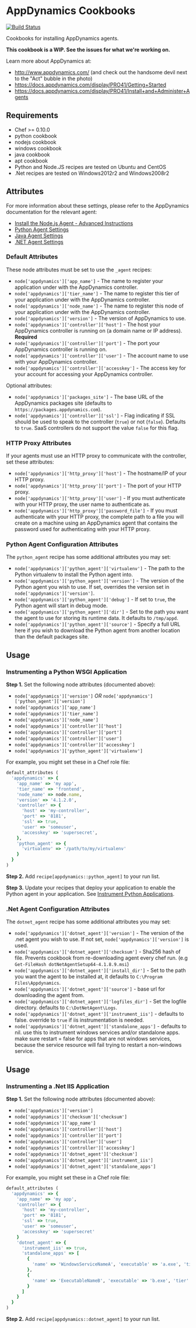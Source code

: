 # AppDynamics Cookbooks

[![Build Status](https://travis-ci.org/Appdynamics/appdynamics-cookbooks.svg?branch=master)](https://travis-ci.org/Appdynamics/appdynamics-cookbooks)

Cookbooks for installing AppDynamics agents.

**This cookbook is a WIP. See the issues for what we're working on.**

Learn more about AppDynamics at:

* http://www.appdynamics.com/ (and check out the handsome devil next to the "Act" bubble in the photo)
* https://docs.appdynamics.com/display/PRO41/Getting+Started
* https://docs.appdynamics.com/display/PRO41/Install+and+Administer+Agents

## Requirements

* Chef >= 0.10.0
* python cookbook
* nodejs cookbook
* windows cookbook
* java cookbook
* apt cookbook
* Python and Node.JS recipes are tested on Ubuntu and CentOS
* .Net recipes are tested on Windows2012r2 and Windows2008r2

## Attributes

For more information about these settings, please refer to the AppDynamics documentation for the relevant agent:

* [Install the Node.js Agent - Advanced Instructions](https://docs.appdynamics.com/display/PRO41/Install+the+Node.js+Agent#InstalltheNode.jsAgent-AdvancedInstructions)
* [Python Agent Settings](https://docs.appdynamics.com/display/PRO41/Python+Agent+Setting)
* [Java Agent Settings](https://docs.appdynamics.com/display/PRO41/Install+the+Java+Agent)
* [.NET Agent Settings](https://docs.appdynamics.com/display/PRO41/Install+the+.NET+Agent)

### Default Attributes

These node attributes must be set to use the `_agent` recipes:

* `node['appdynamics']['app_name']` - The name to register your application under with the AppDynamics controller.
* `node['appdynamics']['tier_name']` - The name to register this tier of your application under with the AppDynamics controller.
* `node['appdynamics']['node_name']` - The name to register this node of your application under with the AppDynamics controller.
* `node['appdynamics']['version']` - The version of AppDynamics to use.
* `node['appdynamics']['controller']['host']` - The host your AppDynamics controller is running on (a domain name or IP address). **Required**
* `node['appdynamics']['controller']['port']` - The port your AppDynamics controller is running on.
* `node['appdynamics']['controller']['user']` - The account name to use with your AppDynamics controller.
* `node['appdynamics']['controller']['accesskey']` - The access key for your account for accessing your AppDynamics controller.

Optional attributes:

* `node['appdynamics']['packages_site']` - The base URL of the AppDynamics packages site (defaults to `https://packages.appdynamics.com`).
* `node['appdynamics']['controller']['ssl']` - Flag indicating if SSL should be used to speak to the controller (`true`) or not (`false`). Defaults to `true`. SaaS controllers do not support the value `false` for this flag.

### HTTP Proxy Attributes

If your agents must use an HTTP proxy to communicate with the controller, set these attributes:

* `node['appdynamics']['http_proxy']['host']` - The hostname/IP of your HTTP proxy.
* `node['appdynamics']['http_proxy']['port']` - The port of your HTTP proxy.
* `node['appdynamics']['http_proxy']['user']` - If you must authenticate with your HTTP proxy, the user name to authenticate as.
* `node['appdynamics']['http_proxy']['password_file']` - If you must authenticate with your HTTP proxy, the complete path to a file you will create on a machine using an AppDynamics agent that contains the password used for authenticating with your HTTP proxy.

### Python Agent Configuration Attributes

The `python_agent` recipe has some additional attributes you may set:

* `node['appdynamics']['python_agent']['virtualenv']` - The path to the Python virtualenv to install the Python agent into.
* `node['appdynamics']['python_agent']['version']` - The version of the Python agent you wish to use. If set, overrides the version set in `node['appdynamics']['version']`.
* `node['appdynamics']['python_agent']['debug']` - If set to `true`, the Python agent will start in debug mode.
* `node['appdynamics']['python_agent']['dir']` - Set to the path you want the agent to use for storing its runtime data. It defaults to `/tmp/appd`.
* `node['appdynamics']['python_agent']['source']` - Specify a full URL here if you wish to download the Python agent from another location than the default packages site.

## Usage

### Instrumenting a Python WSGI Application

**Step 1.** Set the following node attributes (documented above):

* `node['appdynamics']['version']` *OR* `node['appdynamics']['python_agent']['version']`
* `node['appdynamics']['app_name']`
* `node['appdynamics']['tier_name']`
* `node['appdynamics']['node_name']`
* `node['appdynamics']['controller']['host']`
* `node['appdynamics']['controller']['port']`
* `node['appdynamics']['controller']['user']`
* `node['appdynamics']['controller']['accesskey']`
* `node['appdynamics']['python_agent']['virtualenv']`

For example, you might set these in a Chef role file:

```ruby
default_attributes (
  'appdynamics' => {
    'app_name' => 'my app',
    'tier_name' => 'frontend',
    'node_name' => node.name,
    'version' => '4.1.2.0',
    'controller' => {
      'host' => 'my-controller',
      'port' => '8181',
      'ssl' => true,
      'user' => 'someuser',
      'accesskey' => 'supersecret',
    },
    'python_agent' => {
      'virtualenv' => '/path/to/my/virtualenv'
    }
  }
)
```

**Step 2.** Add `recipe[appdynamics::python_agent]` to your run list.

**Step 3.** Update your recipes that deploy your application to enable the Python agent in your application. See [Instrument Python Applications](https://docs.appdynamics.com/display/PRO40/Instrument+Python+Applications+-+Beta#InstrumentPythonApplications-Beta-InstrumenttheApplication).

### .Net Agent Configuration Attributes

The `dotnet_agent` recipe has some additional attributes you may set:

* `node['appdynamics']['dotnet_agent']['version']` - The version of the .net agent you wish to use. If not set, `node['appdynamics']['version']` is used.
* `node['appdynamics']['dotnet_agent']['checksum']` - Sha256 hash of file. Prevents cookbook from re-downloading agent every chef run. (e.g `Get-FileHash dotNetAgentSetup64-4.1.8.9.msi`)
* `node['appdynamics']['dotnet_agent']['install_dir']` - Set to the path you want the agent to be installed at, it defaults to `C:\Program Files\Appdynamics`.
* `node['appdynamics']['dotnet_agent']['source']` - base url for downloading the agent from.
* `node['appdynamics']['dotnet_agent']['logfiles_dir']` - Set the logfile directory. defaults to `C:\DotNetAgent\Logs`.
* `node['appdynamics']['dotnet_agent']['instrument_iis']` - defaults to false. override to `true` if iis instrumentation is needed.
* `node['appdynamics']['dotnet_agent']['standalone_apps']` - defaults to nil. use this to instrument windows services and/or standalone apps. make sure restart = false for apps that are not windows services, because the service resource will fail trying to restart a non-windows service.

## Usage

### Instrumenting a .Net IIS Application

**Step 1.** Set the following node attributes (documented above):

* `node['appdynamics']['version']`
* `node['appdynamics']['checksum']['checksum']`
* `node['appdynamics']['app_name']`
* `node['appdynamics']['controller']['host']`
* `node['appdynamics']['controller']['port']`
* `node['appdynamics']['controller']['user']`
* `node['appdynamics']['controller']['accesskey']`
* `node['appdynamics']['dotnet_agent']['checksum']`
* `node['appdynamics']['dotnet_agent']['instrument_iis']`
* `node['appdynamics']['dotnet_agent']['standalone_apps']`

For example, you might set these in a Chef role file:

```ruby
default_attributes (
  'appdynamics' => {
    'app_name' => 'my app',
    'controller' => {
      'host' => 'my-controller',
      'port' => '8181',
      'ssl' => true,
      'user' => 'someuser',
      'accesskey' => 'supersecret'
    }
    'dotnet_agent' => {
      'instrument_iis' => true,
      'standalone_apps' => [
        {
          'name' => 'WindowsServiceNameA', 'executable' => 'a.exe', 'tier' => 'TierA', 'commandline' => 'nil', 'restart' => true
        },
        {
          'name' => 'ExecutableNameB', 'executable' => 'b.exe', 'tier' => 'TierB', 'commandline' => '-a -b', 'restart' => false
        }
      ]
    }
  }
)
```

**Step 2.** Add `recipe[appdynamics::dotnet_agent]` to your run list.
